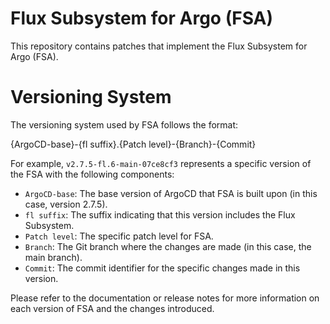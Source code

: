 # Flux Subsystem for Argo (FSA)

This repository contains patches that implement the Flux Subsystem for Argo (FSA).

# Versioning System

The versioning system used by FSA follows the format:

{ArgoCD-base}-{fl suffix}.{Patch level}-{Branch}-{Commit}

For example, `v2.7.5-fl.6-main-07ce8cf3` represents a specific version of the FSA with the following components:

- `ArgoCD-base`: The base version of ArgoCD that FSA is built upon (in this case, version 2.7.5).
- `fl suffix`: The suffix indicating that this version includes the Flux Subsystem.
- `Patch level`: The specific patch level for FSA.
- `Branch`: The Git branch where the changes are made (in this case, the main branch).
- `Commit`: The commit identifier for the specific changes made in this version.

Please refer to the documentation or release notes for more information on each version of FSA and the changes introduced.
